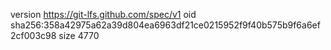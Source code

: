 version https://git-lfs.github.com/spec/v1
oid sha256:358a42975a62a39d804ea6963df21ce0215952f9f40b575b9f6a6ef2cf003c98
size 4770
